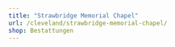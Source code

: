 ```yaml
---
title: "Strawbridge Memorial Chapel"
url: /cleveland/strawbridge-memorial-chapel/
shop: Bestattungen
---
```

